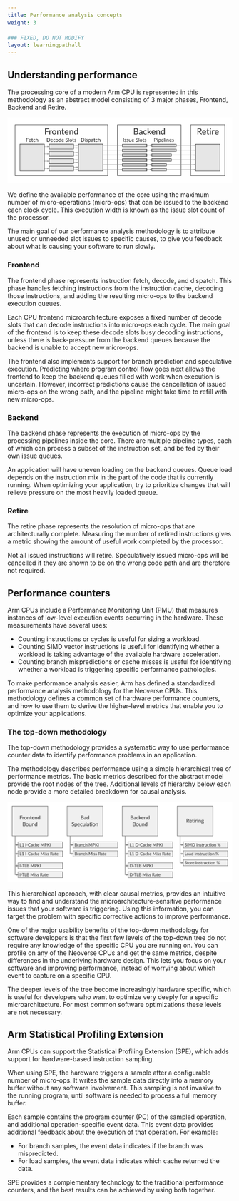```yaml
---
title: Performance analysis concepts
weight: 3

### FIXED, DO NOT MODIFY
layout: learningpathall
---
```


## Understanding performance

The processing core of a modern Arm CPU is represented in this methodology as an abstract model consisting of 3 major phases, Frontend, Backend and Retire.

![An abstract CPU block diagram](images/abstract-cpu-pipeline.svg)

We define the available performance of the core using the maximum number of micro-operations (micro-ops) that can be issued to the backend each clock
cycle. This execution width is known as the issue slot count of the processor.

The main goal of our performance analysis methodology is to attribute unused or unneeded slot issues to specific causes, to give you feedback about what is causing your software to run slowly.

### Frontend

The frontend phase represents instruction fetch, decode, and dispatch. This phase handles fetching instructions from the instruction cache, decoding those instructions, and adding the resulting micro-ops to the backend execution queues.

Each CPU frontend microarchitecture exposes a fixed number of decode slots that can decode instructions into micro-ops each cycle. The main goal of the frontend is to keep these decode slots busy decoding instructions, unless there is back-pressure from the backend queues because the backend is unable
to accept new micro-ops.

The frontend also implements support for branch prediction and speculative execution. Predicting where program control flow goes next allows the frontend to keep the backend queues filled with work when execution is uncertain. However, incorrect predictions cause the cancellation of issued micro-ops on the wrong path, and the pipeline might take time to refill with new micro-ops.

### Backend

The backend phase represents the execution of micro-ops by the processing pipelines inside the core. There are multiple pipeline types, each of which can process a subset of the instruction set, and be fed by their own issue queues.

An application will have uneven loading on the backend queues. Queue load depends on the instruction mix in the part of the code that is currently running. When optimizing your application, try to prioritize changes that will relieve pressure on the most heavily loaded queue.

### Retire

The retire phase represents the resolution of micro-ops that are architecturally complete. Measuring the number of retired instructions gives a metric showing the amount of useful work completed by the processor.

Not all issued instructions will retire. Speculatively issued micro-ops will be cancelled if they are shown to be on the wrong code path and are therefore not required.

## Performance counters

Arm CPUs include a Performance Monitoring Unit (PMU) that measures instances of low-level execution events occurring in the hardware. These measurements have several uses:

* Counting instructions or cycles is useful for sizing a workload.
* Counting SIMD vector instructions is useful for identifying whether a
  workload is taking advantage of the available hardware acceleration.
* Counting branch mispredictions or cache misses is useful for identifying
  whether a workload is triggering specific performance pathologies.

To make performance analysis easier, Arm has defined a standardized performance analysis methodology for the Neoverse CPUs. This methodology defines a common set of hardware performance counters, and how to use them to derive the higher-level metrics that enable you to optimize your applications.

### The top-down methodology

The top-down methodology provides a systematic way to use performance counter data to identify performance problems in an application.

The methodology describes performance using a simple hierarchical tree of performance metrics. The basic metrics described for the abstract model provide the root nodes of the tree. Additional levels of hierarchy below each node provide a more detailed breakdown for causal analysis.

![The major top-down metrics](images/topdown-tree.svg)

This hierarchical approach, with clear causal metrics, provides an intuitive way to find and understand the microarchitecture-sensitive performance issues that your software is triggering. Using this information, you can target the problem with specific corrective actions to improve performance.

One of the major usability benefits of the top-down methodology for software developers is that the first few levels of the top-down tree do not require any knowledge of the specific CPU you are running on. You can profile on any of the Neoverse CPUs and get the same metrics, despite differences in the underlying hardware design. This lets you focus on your software and improving performance, instead of worrying about which event to capture on a specific
CPU.

The deeper levels of the tree become increasingly hardware specific, which is useful for developers who want to optimize very deeply for a specific microarchitecture. For most common software optimizations these levels are not necessary.

## Arm Statistical Profiling Extension

Arm CPUs can support the Statistical Profiling Extension (SPE), which adds support for hardware-based instruction sampling.

When using SPE, the hardware triggers a sample after a configurable number of micro-ops. It writes the sample data directly into a memory buffer without any software involvement. This sampling is not invasive to the running program, until software is needed to process a full memory buffer.

Each sample contains the program counter (PC) of the sampled operation, and additional operation-specific event data. This event data provides additional feedback about the execution of that operation. For example:

* For branch samples, the event data indicates if the branch was mispredicted.
* For load samples, the event data indicates which cache returned the data.

SPE provides a complementary technology to the traditional performance counters, and the best results can be achieved by using both together.
